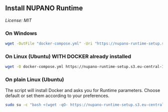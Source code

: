 ## Install NUPANO Runtime 
*License: MIT*

### On Windows
```sh
wget -OutFile "docker-compose.yml" -Uri "https://nupano-runtime-setup.s3.eu-central-1.amazonaws.com/docker-compose.yml" && docker compose up -d
```

### On Linux (Ubuntu) WITH DOCKER already installed
```sh
wget -O docker-compose.yml https://nupano-runtime-setup.s3.eu-central-1.amazonaws.com/docker-compose.yml && docker compose up -d
```

### On plain Linux (Ubuntu)
The script will install Docker and asks you for Runtime parameters. Choose default or set them according to your preferences.
```sh
sudo su -c "bash <(wget -qO- https://nupano-runtime-setup.s3.eu-central-1.amazonaws.com/install.sh) latest" root
```
